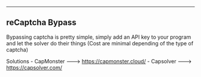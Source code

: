--- ---

<h2>reCaptcha Bypass</h2>

Bypassing captcha is pretty simple, simply add an API key to your program and let the solver do their things (Cost are minimal depending of the type of captcha)

Solutions
	- CapMonster     ---> https://capmonster.cloud/
	- Capsolver         ---> https://capsolver.com/